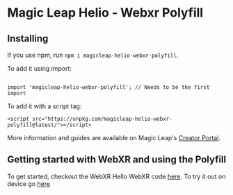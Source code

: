 # Magic Leap Helio - Webxr Polyfill

## Installing

If you use npm, run  `npm i magicleap-helio-webxr-polyfill`.

To add it using import:

```

import 'magicleap-helio-webxr-polyfill'; // Needs to be the first import

```

To add it with a script tag:

```
<script src="https://unpkg.com/magicleap-helio-webxr-polyfill@latest/"></script>
```

More information and guides are available on Magic Leap's [Creator Portal](https://creator.magicleap.com/learn/guides/webvr-webxr).

## Getting started with WebXR and using the Polyfill

To get started, checkout the WebXR Hello WebXR code [here](https://github.com/mvilledieu/magicleap-hello-webxr-threejs).
To try it out on device go [here](https://mvilledieu.github.io/magicleap-hello-webxr-threejs/)
